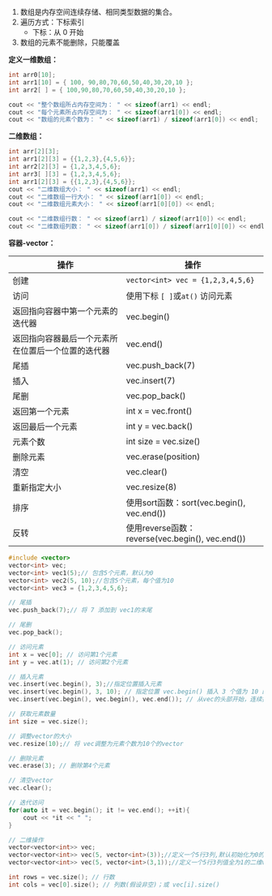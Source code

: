 1. 数组是内存空间连续存储、相同类型数据的集合。
2. 遍历方式：下标索引
    - 下标：从 0 开始
3. 数组的元素不能删除，只能覆盖

**定义一维数组：**

```cpp
int arr0[10];
int arr1[10] = { 100, 90,80,70,60,50,40,30,20,10 };
int arr2[ ] = { 100,90,80,70,60,50,40,30,20,10 };

cout << "整个数组所占内存空间为： " << sizeof(arr1) << endl;
cout << "每个元素所占内存空间为： " << sizeof(arr1[0]) << endl;
cout << "数组的元素个数为： " << sizeof(arr1) / sizeof(arr1[0]) << endl;
```

**二维数组：**

```cpp
int arr[2][3];
int arr1[2][3] = {{1,2,3},{4,5,6}};
int arr2[2][3] = {1,2,3,4,5,6};
int arr3[ ][3] = {1,2,3,4,5,6};
int arr1[2][3] = {{1,2,3},{4,5,6}};
cout << "二维数组大小： " << sizeof(arr1) << endl;
cout << "二维数组一行大小： " << sizeof(arr1[0]) << endl;
cout << "二维数组元素大小： " << sizeof(arr1[0][0]) << endl;

cout << "二维数组行数： " << sizeof(arr1) / sizeof(arr1[0]) << endl;
cout << "二维数组列数： " << sizeof(arr1[0]) / sizeof(arr1[0][0]) << endl;
```

**容器-vector：**

| 操作 | 操作 |
| --- | --- |
| 创建 | `vector<int> vec = {1,2,3,4,5,6}` |
| 访问 | 使用下标 `[ ]`或`at()` 访问元素 |
| 返回指向容器中第一个元素的迭代器 | vec.begin() |
| 返回指向容器最后一个元素所在位置后一个位置的迭代器 | vec.end() |
| 尾插 | vec.push_back(7) |
| 插入 | vec.insert(7) |
| 尾删 | vec.pop_back() |
| 返回第一个元素 | int x = vec.front() |
| 返回最后一个元素 | int y = vec.back() |
| 元素个数 | int size = vec.size() |
| 删除元素 | vec.erase(position) |
| 清空 | vec.clear() |
| 重新指定大小 | vec.resize(8) |
| 排序 | 使用sort函数：sort(vec.begin(), vec.end()) |
| 反转 | 使用reverse函数：reverse(vec.begin(), vec.end()) |


```cpp
#include <vector>
vector<int> vec;
vector<int> vec1(5);// 包含5个元素，默认为0
vector<int> vec2(5, 10);//包含5个元素，每个值为10
vector<int> vec3 = {1,2,3,4,5,6};

// 尾插
vec.push_back(7);// 将 7 添加到 vec1的末尾

// 尾删
vec.pop_back();

// 访问元素
int x = vec[0]; // 访问第1个元素
int y = vec.at(1); // 访问第2个元素

// 插入元素
vec.insert(vec.begin(), 3);//指定位置插入元素
vec.insert(vec.begin(), 3, 10); // 指定位置 vec.begin() 插入 3 个值为 10 的元素
vec.insert(vec.begin(), vec.begin(), vec.end()); // 从vec的头部开始，连续插入vec区间[begin, end]的所有元素

// 获取元素数量
int size = vec.size();

// 调整vector的大小
vec.resize(10);// 将 vec调整为元素个数为10个的vector

// 删除元素
vec.erase(3); // 删除第4个元素

// 清空vector
vec.clear();

// 迭代访问
for(auto it = vec.begin(); it != vec.end(); ++it){
    cout << *it << " ";
}

// 二维操作
vector<vector<int>> vec;
vector<vector<int>> vec(5, vector<int>(3));//定义一个5行3列,默认初始化为0的二维vector
vector<vector<int>> vec(5, vector<int>(3,1));//定义一个5行3列值全为1的二维vector

int rows = vec.size(); // 行数
int cols = vec[0].size(); // 列数(假设非空)；或 vec[i].size()

```

